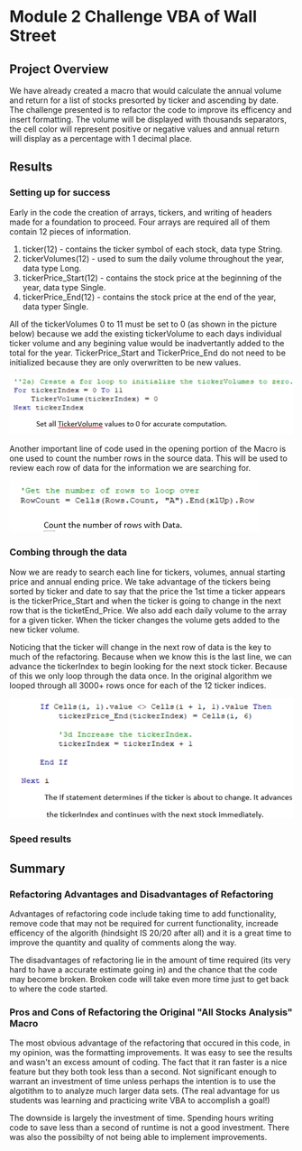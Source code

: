 # Module 2 Challenge **VBA of Wall Street**

## Project Overview 

We have already created a macro that would calculate the annual volume and return for a list of stocks presorted by ticker and ascending by date.  The challenge presented is to refactor the code to improve its efficency and insert formatting.  The volume will be displayed with thousands separators, the cell color will represent positive or negative values and annual return  will display as a percentage with 1 decimal place.

## Results

### Setting up for success

Early in the code the creation of arrays, tickers, and writing of headers made for a foundation to proceed.  Four arrays are required all of them contain 12 pieces of information.
  
  1. ticker(12) - contains the ticker symbol of each stock, data type String.
  2. tickerVolumes(12) - used to sum the daily volume throughout the year, data type Long.
  3. tickerPrice_Start(12) - contains the stock price at the beginning of the year, data type Single.
  4. tickerPrice_End(12) - contains the stock price at the end of the year, data typer Single.

All of the tickerVolumes 0 to 11 must be set to 0 (as shown in the picture below) because we add the existing tickerVolume to each days individual ticker volume and any begining value would be inadvertantly added to the total for the year.  TickerPrice_Start and TickerPrice_End do not need to be initialized because they are only overwritten to be new values.

![Setting Ticker Volumes to Zero](Resources/VBA_Challenge_Init_TickerVolumes.png)

Another important line of code used in the opening portion of the Macro is one used to count the number rows in the source data.  This will be used to review each row of data for the information we are searching for.

![row count code](Resources/VBA_Challenge_Row_Count.png)

### Combing through the data



Now we are ready to search each line for tickers, volumes, annual starting price and annual ending price.  We take advantage of the tickers being sorted by ticker and date to say that the price the 1st time a ticker appears is the tickerPrice_Start and when the ticker is going to change in the next row that is the ticketEnd_Price.  We also add each daily volume to the array for a given ticker. When the ticker changes the volume gets added to the new ticker volume.
  
Noticing that the ticker will change in the next row of data is the key to much of the refactoring.  Because when we know this is the last line, we can advance the tickerIndex to begin looking for the next stock ticker.  Because of this we only loop through the data once.  In the original algorithm we looped through all 3000+ rows once for each of the 12 ticker indices.
  
![Low Row of Ticker Code](Resources/VBA_Challenge_Last_Row.png)
  
### Speed results
 
 ## Summary
  
 ### Refactoring Advantages and Disadvantages of Refactoring
  
Advantages of refactoring code include taking time to add functionality, remove code that may not be required for current functionality, increade efficency of the algorith (hindsight IS 20/20 after all) and it is a great time to improve the quantity and quality of comments along the way.
  
The disadvantages of refactoring lie in the amount of time required (its very hard to have a accurate estimate going in) and the chance that the code may become broken.  Broken code will take even more time just to get back to where the code started.
  
### Pros and Cons of Refactoring the Original "All Stocks Analysis" Macro
  
The most obvious advantage of the refactoring that occured in this code, in my opinion, was the formatting improvements.  It was easy to see the results and wasn't an excess amount of coding.  The fact that it ran faster is a nice feature but they both took less than a second.  Not significant enough to warrant an investment of time unless perhaps the intention is to use the algotithm to to analyze much larger data sets.  (The real advantage for us students was learning and practicing write VBA to accomplish a goal!)  
  
The downside is largely the investment of time.  Spending hours writing code to save less than a second of runtime is not a good investment.  There was also the possibilty of not being able to implement improvements. 
  











